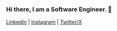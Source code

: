 ### Hi there, I am a Software Engineer. 👋


<a href="https://www.linkedin.com/in/nzrv0/" target="_blank">LinkedIn<a/> | <a href="https://www.instagram.com/nzrv.0/" target="_blank">Instagram<a/> | <a href="https://twitter.com/nzrv0/" target="_blank">Twitter/X<a/>

